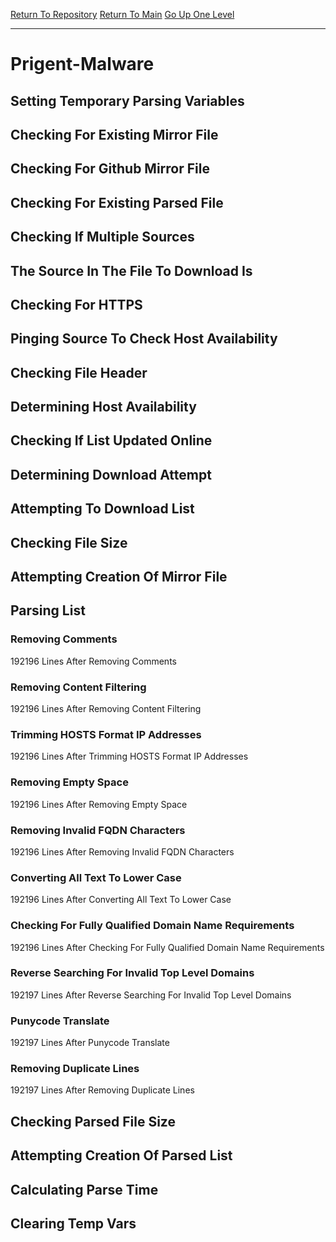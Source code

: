 [Return To Repository](https://github.com/bast69/piholeparser/)
[Return To Main](https://github.com/bast69/piholeparser/blob/master/RecentRunLogs/Mainlog.md)
[Go Up One Level](https://github.com/bast69/piholeparser/blob/master/RecentRunLogs/TopLevelScripts/30-Processing-External-Blacklists.md)
____________________________________
# Prigent-Malware
## Setting Temporary Parsing Variables
## Checking For Existing Mirror File
## Checking For Github Mirror File
## Checking For Existing Parsed File
## Checking If Multiple Sources
## The Source In The File To Download Is
## Checking For HTTPS
## Pinging Source To Check Host Availability
## Checking File Header
## Determining Host Availability
## Checking If List Updated Online
## Determining Download Attempt
## Attempting To Download List
## Checking File Size
## Attempting Creation Of Mirror File
## Parsing List
### Removing Comments
192196 Lines After Removing Comments
### Removing Content Filtering
192196 Lines After Removing Content Filtering
### Trimming HOSTS Format IP Addresses
192196 Lines After Trimming HOSTS Format IP Addresses
### Removing Empty Space
192196 Lines After Removing Empty Space
### Removing Invalid FQDN Characters
192196 Lines After Removing Invalid FQDN Characters
### Converting All Text To Lower Case
192196 Lines After Converting All Text To Lower Case
### Checking For Fully Qualified Domain Name Requirements
192196 Lines After Checking For Fully Qualified Domain Name Requirements
### Reverse Searching For Invalid Top Level Domains
192197 Lines After Reverse Searching For Invalid Top Level Domains
### Punycode Translate
192197 Lines After Punycode Translate
### Removing Duplicate Lines
192197 Lines After Removing Duplicate Lines
## Checking Parsed File Size
## Attempting Creation Of Parsed List
## Calculating Parse Time
## Clearing Temp Vars
